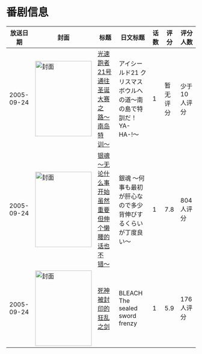 # 番剧信息

|放送日期|封面|标题|日文标题|话数|评分|评分人数|
|---|---|---|---|---|---|---|
|2005-09-24|<img src="//lain.bgm.tv/pic/cover/c/e8/e3/469597_Jq5g0.jpg" alt="封面" style="width:150px;height:200px;object-fit:cover;">|[光速跑者21号 通往圣诞大赛之路〜南岛特训〜](https://bangumi.tv/subject/469597)|アイシールド21 クリスマスボウルへの道〜南の島で特訓だ！YA-HA-!〜|1|暂无评分|少于10人评分|
|2005-09-24|<img src="//lain.bgm.tv/pic/cover/c/9a/ea/3153_Z9s63.jpg" alt="封面" style="width:150px;height:200px;object-fit:cover;">|[银魂 〜无论什么事开始虽然重要但伸个懒腰的话也不错〜](https://bangumi.tv/subject/3153)|銀魂 〜何事も最初が肝心なので多少背伸びするくらいが丁度良い〜|1|7.8|804人评分|
|2005-09-24|<img src="//lain.bgm.tv/pic/cover/c/77/fd/133680_8F7jJ.jpg" alt="封面" style="width:150px;height:200px;object-fit:cover;">|[死神 被封印的狂乱之剑](https://bangumi.tv/subject/133680)|BLEACH The sealed sword frenzy|1|5.9|176人评分|
